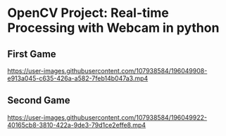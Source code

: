 # OpenCV Project: Real-time Processing with Webcam in python 




## First Game


https://user-images.githubusercontent.com/107938584/196049908-e913a045-c635-426a-a582-7feb14b047a3.mp4




## Second Game


https://user-images.githubusercontent.com/107938584/196049922-40165cb8-3810-422a-9de3-79d1ce2effe8.mp4

